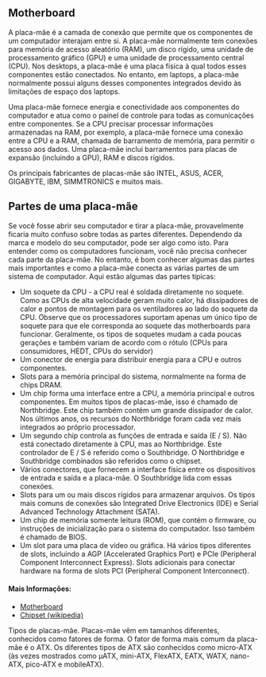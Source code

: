 ## Motherboard

A placa-mãe é a camada de conexão que permite que os componentes de um computador interajam entre si. A placa-mãe normalmente tem conexões para memória de acesso aleatório (RAM), um disco rígido, uma unidade de processamento gráfico (GPU) e uma unidade de processamento central (CPU). Nos desktops, a placa-mãe é uma placa física à qual todos esses componentes estão conectados. No entanto, em laptops, a placa-mãe normalmente possui alguns desses componentes integrados devido às limitações de espaço dos laptops.

Uma placa-mãe fornece energia e conectividade aos componentes do computador e atua como o painel de controle para todas as comunicações entre componentes. Se a CPU precisar processar informações armazenadas na RAM, por exemplo, a placa-mãe fornece uma conexão entre a CPU e a RAM, chamada de barramento de memória, para permitir o acesso aos dados. Uma placa-mãe inclui barramentos para placas de expansão (incluindo a GPU), RAM e discos rígidos.

Os principais fabricantes de placas-mãe são INTEL, ASUS, ACER, GIGABYTE, IBM, SIMMTRONICS e muitos mais.

## Partes de uma placa-mãe

Se você fosse abrir seu computador e tirar a placa-mãe, provavelmente ficaria muito confuso sobre todas as partes diferentes. Dependendo da marca e modelo do seu computador, pode ser algo como isto. Para entender como os computadores funcionam, você não precisa conhecer cada parte da placa-mãe. No entanto, é bom conhecer algumas das partes mais importantes e como a placa-mãe conecta as várias partes de um sistema de computador. Aqui estão algumas das partes típicas:

*   Um soquete da CPU - a CPU real é soldada diretamente no soquete. Como as CPUs de alta velocidade geram muito calor, há dissipadores de calor e pontos de montagem para os ventiladores ao lado do soquete da CPU. Observe que os processadores suportam apenas um único tipo de soquete para que ele corresponda ao soquete das motherboards para funcionar. Geralmente, os tipos de soquetes mudam a cada poucas gerações e também variam de acordo com o rótulo (CPUs para consumidores, HEDT, CPUs do servidor)
*   Um conector de energia para distribuir energia para a CPU e outros componentes.
*   Slots para a memória principal do sistema, normalmente na forma de chips DRAM.
*   Um chip forma uma interface entre a CPU, a memória principal e outros componentes. Em muitos tipos de placas-mãe, isso é chamado de Northbridge. Este chip também contém um grande dissipador de calor. Nos últimos anos, os recursos do Northbridge foram cada vez mais integrados ao próprio processador.
*   Um segundo chip controla as funções de entrada e saída (E / S). Não está conectado diretamente à CPU, mas ao Northbridge. Este controlador de E / S é referido como o Southbridge. O Northbridge e Southbridge combinados são referidos como o chipset.
*   Vários conectores, que fornecem a interface física entre os dispositivos de entrada e saída e a placa-mãe. O Southbridge lida com essas conexões.
*   Slots para um ou mais discos rígidos para armazenar arquivos. Os tipos mais comuns de conexões são Integrated Drive Electronics (IDE) e Serial Advanced Technology Attachment (SATA).
*   Um chip de memória somente leitura (ROM), que contém o firmware, ou instruções de inicialização para o sistema do computador. Isso também é chamado de BIOS.
*   Um slot para uma placa de vídeo ou gráfica. Há vários tipos diferentes de slots, incluindo a AGP (Accelerated Graphics Port) e PCIe (Peripheral Component Interconnect Express). Slots adicionais para conectar hardware na forma de slots PCI (Peripheral Component Interconnect).

#### Mais Informações:

*   [Motherboard](https://www.computerhope.com/jargon/m/mothboar.htm)
*   [Chipset (wikipedia)](https://en.wikipedia.org/wiki/Chipset)

Tipos de placas-mãe. Placas-mãe vêm em tamanhos diferentes, conhecidos como fatores de forma. O fator de forma mais comum da placa-mãe é o ATX. Os diferentes tipos de ATX são conhecidos como micro-ATX (às vezes mostrados como µATX, mini-ATX, FlexATX, EATX, WATX, nano-ATX, pico-ATX e mobileATX).
